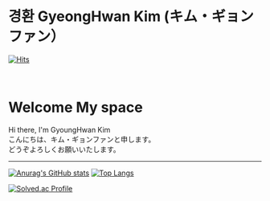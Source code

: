 # 경환 GyeongHwan Kim (キム・ギョンファン）
[![Hits](https://hits.seeyoufarm.com/api/count/incr/badge.svg?url=https%3A%2F%2Fgithub.com%2FKimGH-kor&count_bg=%2379C83D&title_bg=%23000000&icon=redhat.svg&icon_color=%23E7E7E7&title=hits&edge_flat=false)](https://hits.seeyoufarm.com)

<br>

<h1>Welcome My space</h1>
Hi there, I'm GyoungHwan Kim
<br>
こんにちは、キム・ギョンファンと申します。
<br>
どうぞよろしくお願いいたします。
<br>
<hr>

[![Anurag's GitHub stats](https://github-readme-stats.vercel.app/api?username=KimGH-kor)](https://github.com/anuraghazra/github-readme-stats)
[![Top Langs](https://github-readme-stats.vercel.app/api/top-langs/?username=KimGH-kor&layout=compact)](https://github.com/anuraghazra/github-readme-stats)

[![Solved.ac Profile](http://mazassumnida.wtf/api/v2/generate_badge?boj=socoolq)](https://solved.ac/socoolq/)






